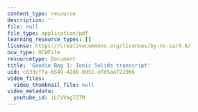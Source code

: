 ```yaml
---
content_type: resource
description: ''
file: null
file_type: application/pdf
learning_resource_types: []
license: https://creativecommons.org/licenses/by-nc-sa/4.0/
ocw_type: OCWFile
resourcetype: Document
title: 'Goodie Bag 3: Ionic Solids transcript'
uid: cd33cffa-6549-42d8-8d51-efd5aa722066
video_files:
  video_thumbnail_file: null
video_metadata:
  youtube_id: iLCVVag7Z7M
---
```

